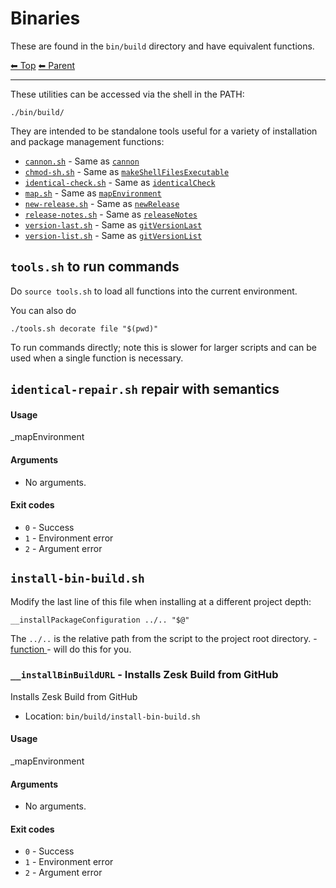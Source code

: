 # Binaries

These are found in the `bin/build` directory and have equivalent functions.

<!-- TEMPLATE header 2 -->
[⬅ Top](index.md) [⬅ Parent ](../index.md)
<hr />

These utilities can be accessed via the shell in the PATH:

    ./bin/build/

They are intended to be standalone tools useful for a variety of installation and package management functions:

- [`cannon.sh`](./text.md#cannon) - Same as [`cannon`](./text.md#cannon)
- [`chmod-sh.sh`](./os.md#makeShellFilesExecutable) - Same as [`makeShellFilesExecutable`](./os.md#makeShellFilesExecutable)
- [`identical-check.sh`](./identical.md#identicalCheck) - Same as [`identicalCheck`](./identical.md#identicalCheck)
- [`map.sh`](./text.md#mapEnvironment) - Same as [`mapEnvironment`](./text.md#mapEnvironment)
- [`new-release.sh`](./version.md#newRelease) - Same as [`newRelease`](./version.md#newRelease)
- [`release-notes.sh`](./git.md#releaseNotes) - Same as [`releaseNotes`](./git.md#releaseNotes)
- [`version-last.sh`](./git.md#gitVersionLast) - Same as [`gitVersionLast`](./git.md#gitVersionLast)
- [`version-list.sh`](./git.md/#gitVersionList) - Same as [`gitVersionList`](./git.md/#gitVersionList)

## `tools.sh` to run commands

Do `source tools.sh` to load all functions into the current environment.

You can also do

    ./tools.sh decorate file "$(pwd)"

To run commands directly; note this is slower for larger scripts and can be used when a single function is necessary.

## `identical-repair.sh` repair with semantics

#### Usage

_mapEnvironment

#### Arguments

- No arguments.

#### Exit codes

- `0` - Success
- `1` - Environment error
- `2` - Argument error

## `install-bin-build.sh`

Modify the last line of this file when installing at a different project depth:

    __installPackageConfiguration ../.. "$@"

The `../..` is the relative path from the script to the project root directory. - [function ]() - []() will do this for you.

### `__installBinBuildURL` - Installs Zesk Build from GitHub

Installs Zesk Build from GitHub

- Location: `bin/build/install-bin-build.sh`

#### Usage

_mapEnvironment

#### Arguments

- No arguments.

#### Exit codes

- `0` - Success
- `1` - Environment error
- `2` - Argument error
